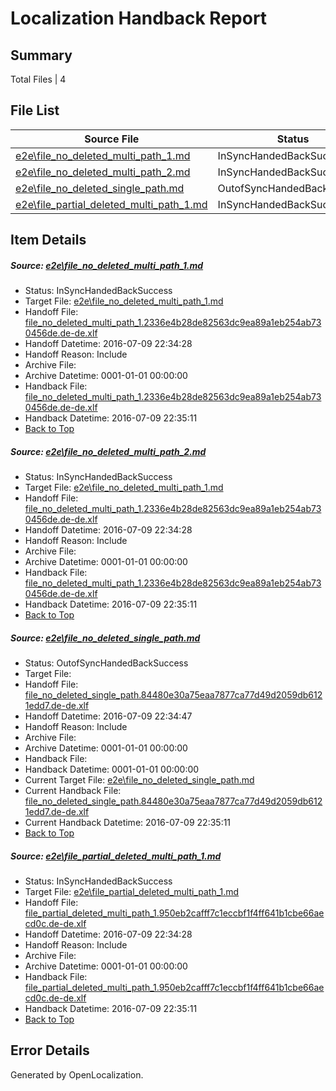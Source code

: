 # <a name='report-top'></a> Localization Handback Report

## Summary
 Total Files | 4

## File List
 Source File | Status | Details 
 ----------- | ------ | ------- 
 [e2e\file_no_deleted_multi_path_1.md](https://github.com/OpenLocalizationTestOrg/oltest/blob/e30c2542cb4a33eff02b4ba2ce659ab44d147f93/e2e/file_no_deleted_multi_path_1.md) | InSyncHandedBackSuccess | [Details](#933b268f3f2f08adc931f61d7d2b1771c12b7a0a1)
 [e2e\file_no_deleted_multi_path_2.md](https://github.com/OpenLocalizationTestOrg/oltest/blob/5fa624a89a50005e30954f46798435807abff7aa/e2e/file_no_deleted_multi_path_2.md) | InSyncHandedBackSuccess | [Details](#933b268f3f2f08adc931f61d7d2b1771c12b7a0a2)
 [e2e\file_no_deleted_single_path.md](https://github.com/OpenLocalizationTestOrg/oltest/blob/5fa624a89a50005e30954f46798435807abff7aa/e2e/file_no_deleted_single_path.md) | OutofSyncHandedBackSuccess | [Details](#86c4b3c4695442a3923f9a653e4d7e50393b009a3)
 [e2e\file_partial_deleted_multi_path_1.md](https://github.com/OpenLocalizationTestOrg/oltest/blob/e30c2542cb4a33eff02b4ba2ce659ab44d147f93/e2e/file_partial_deleted_multi_path_1.md) | InSyncHandedBackSuccess | [Details](#9a7f1b23fc278e798c6a9ecc57be10d817aba83b4)

## Item Details
##### <a name='933b268f3f2f08adc931f61d7d2b1771c12b7a0a1'></a> Source: [e2e\file_no_deleted_multi_path_1.md](https://github.com/OpenLocalizationTestOrg/oltest/blob/e30c2542cb4a33eff02b4ba2ce659ab44d147f93/e2e/file_no_deleted_multi_path_1.md)
* Status: InSyncHandedBackSuccess
* Target File: [e2e\file_no_deleted_multi_path_1.md](https://github.com/OpenLocalizationTestOrg/oltest-dede-fly/blob/39de58e85322f4a0375b6ae770b3ac05fb3814c2/e2e/file_no_deleted_multi_path_1.md)
* Handoff File: [file_no_deleted_multi_path_1.2336e4b28de82563dc9ea89a1eb254ab730456de.de-de.xlf](https://github.com/OpenLocalizationTestOrg/olhandoff-e2e/blob/eed4f2b3e066a2f2791ed8a3dc3f55762ee8421e/ol-handoff/OpenLocalizationTestOrg/oltest-dede-fly/ci/mt/file_no_deleted_multi_path_1.2336e4b28de82563dc9ea89a1eb254ab730456de.de-de.xlf)
* Handoff Datetime: 2016-07-09 22:34:28
* Handoff Reason: Include
* Archive File: 
* Archive Datetime: 0001-01-01 00:00:00
* Handback File: [file_no_deleted_multi_path_1.2336e4b28de82563dc9ea89a1eb254ab730456de.de-de.xlf](https://github.com/OpenLocalizationTestOrg/olhandback-e2e/blob/45aedbedb11da38f97c036f1a36cd5bf9af9d88b/ol-handback/OpenLocalizationTestOrg/oltest-dede-fly/ci/mt/file_no_deleted_multi_path_1.2336e4b28de82563dc9ea89a1eb254ab730456de.de-de.xlf)
* Handback Datetime: 2016-07-09 22:35:11
* [Back to Top](#report-top)

##### <a name='933b268f3f2f08adc931f61d7d2b1771c12b7a0a2'></a> Source: [e2e\file_no_deleted_multi_path_2.md](https://github.com/OpenLocalizationTestOrg/oltest/blob/5fa624a89a50005e30954f46798435807abff7aa/e2e/file_no_deleted_multi_path_2.md)
* Status: InSyncHandedBackSuccess
* Target File: [e2e\file_no_deleted_multi_path_1.md](https://github.com/OpenLocalizationTestOrg/oltest-dede-fly/blob/39de58e85322f4a0375b6ae770b3ac05fb3814c2/e2e/file_no_deleted_multi_path_1.md)
* Handoff File: [file_no_deleted_multi_path_1.2336e4b28de82563dc9ea89a1eb254ab730456de.de-de.xlf](https://github.com/OpenLocalizationTestOrg/olhandoff-e2e/blob/eed4f2b3e066a2f2791ed8a3dc3f55762ee8421e/ol-handoff/OpenLocalizationTestOrg/oltest-dede-fly/ci/mt/file_no_deleted_multi_path_1.2336e4b28de82563dc9ea89a1eb254ab730456de.de-de.xlf)
* Handoff Datetime: 2016-07-09 22:34:28
* Handoff Reason: Include
* Archive File: 
* Archive Datetime: 0001-01-01 00:00:00
* Handback File: [file_no_deleted_multi_path_1.2336e4b28de82563dc9ea89a1eb254ab730456de.de-de.xlf](https://github.com/OpenLocalizationTestOrg/olhandback-e2e/blob/45aedbedb11da38f97c036f1a36cd5bf9af9d88b/ol-handback/OpenLocalizationTestOrg/oltest-dede-fly/ci/mt/file_no_deleted_multi_path_1.2336e4b28de82563dc9ea89a1eb254ab730456de.de-de.xlf)
* Handback Datetime: 2016-07-09 22:35:11
* [Back to Top](#report-top)

##### <a name='86c4b3c4695442a3923f9a653e4d7e50393b009a3'></a> Source: [e2e\file_no_deleted_single_path.md](https://github.com/OpenLocalizationTestOrg/oltest/blob/5fa624a89a50005e30954f46798435807abff7aa/e2e/file_no_deleted_single_path.md)
* Status: OutofSyncHandedBackSuccess
* Target File: 
* Handoff File: [file_no_deleted_single_path.84480e30a75eaa7877ca77d49d2059db6121edd7.de-de.xlf](https://github.com/OpenLocalizationTestOrg/olhandoff-e2e/blob/1476254c7471b8e3c13a63723f06e55ea73ec872/ol-handoff/OpenLocalizationTestOrg/oltest-dede-fly/ci/mt/file_no_deleted_single_path.84480e30a75eaa7877ca77d49d2059db6121edd7.de-de.xlf)
* Handoff Datetime: 2016-07-09 22:34:47
* Handoff Reason: Include
* Archive File: 
* Archive Datetime: 0001-01-01 00:00:00
* Handback File: 
* Handback Datetime: 0001-01-01 00:00:00
* Current Target File: [e2e\file_no_deleted_single_path.md](https://github.com/OpenLocalizationTestOrg/oltest-dede-fly/blob/39de58e85322f4a0375b6ae770b3ac05fb3814c2/e2e/file_no_deleted_single_path.md)
* Current Handback File: [file_no_deleted_single_path.84480e30a75eaa7877ca77d49d2059db6121edd7.de-de.xlf](https://github.com/OpenLocalizationTestOrg/olhandback-e2e/blob/45aedbedb11da38f97c036f1a36cd5bf9af9d88b/ol-handback/OpenLocalizationTestOrg/oltest-dede-fly/ci/mt/file_no_deleted_single_path.84480e30a75eaa7877ca77d49d2059db6121edd7.de-de.xlf)
* Current Handback Datetime: 2016-07-09 22:35:11
* [Back to Top](#report-top)

##### <a name='9a7f1b23fc278e798c6a9ecc57be10d817aba83b4'></a> Source: [e2e\file_partial_deleted_multi_path_1.md](https://github.com/OpenLocalizationTestOrg/oltest/blob/e30c2542cb4a33eff02b4ba2ce659ab44d147f93/e2e/file_partial_deleted_multi_path_1.md)
* Status: InSyncHandedBackSuccess
* Target File: [e2e\file_partial_deleted_multi_path_1.md](https://github.com/OpenLocalizationTestOrg/oltest-dede-fly/blob/39de58e85322f4a0375b6ae770b3ac05fb3814c2/e2e/file_partial_deleted_multi_path_1.md)
* Handoff File: [file_partial_deleted_multi_path_1.950eb2cafff7c1eccbf1f4ff641b1cbe66aecd0c.de-de.xlf](https://github.com/OpenLocalizationTestOrg/olhandoff-e2e/blob/eed4f2b3e066a2f2791ed8a3dc3f55762ee8421e/ol-handoff/OpenLocalizationTestOrg/oltest-dede-fly/ci/mt/file_partial_deleted_multi_path_1.950eb2cafff7c1eccbf1f4ff641b1cbe66aecd0c.de-de.xlf)
* Handoff Datetime: 2016-07-09 22:34:28
* Handoff Reason: Include
* Archive File: 
* Archive Datetime: 0001-01-01 00:00:00
* Handback File: [file_partial_deleted_multi_path_1.950eb2cafff7c1eccbf1f4ff641b1cbe66aecd0c.de-de.xlf](https://github.com/OpenLocalizationTestOrg/olhandback-e2e/blob/45aedbedb11da38f97c036f1a36cd5bf9af9d88b/ol-handback/OpenLocalizationTestOrg/oltest-dede-fly/ci/mt/file_partial_deleted_multi_path_1.950eb2cafff7c1eccbf1f4ff641b1cbe66aecd0c.de-de.xlf)
* Handback Datetime: 2016-07-09 22:35:11
* [Back to Top](#report-top)


## Error Details

Generated by OpenLocalization.
